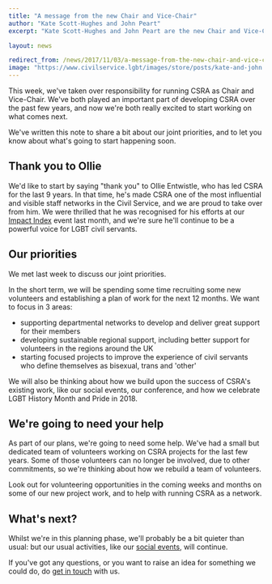 ```yaml
---
title: "A message from the new Chair and Vice-Chair"
author: "Kate Scott-Hughes and John Peart"
excerpt: "Kate Scott-Hughes and John Peart are the new Chair and Vice-Chair of CSRA. This post introduces them, their priorities, and what's coming next."

layout: news

redirect_from: /news/2017/11/03/a-message-from-the-new-chair-and-vice-chair/
image: "https://www.civilservice.lgbt/images/store/posts/kate-and-john.png"
---
```

This week, we've taken over responsibility for running CSRA as Chair and Vice-Chair. We've both played an important part of developing CSRA over the past few years, and now we're both really excited to start working on what comes next.

We've written this note to share a bit about our joint priorities, and to let you know about what's going to start happening soon.

## Thank you to Ollie

We'd like to start by saying "thank you" to Ollie Entwistle, who has led CSRA for the last 9 years. In that time, he's made CSRA one of the most influential and visible staff networks in the Civil Service, and we are proud to take over from him. We were thrilled that he was recognised for his efforts at our [Impact Index](//www.civilservice.lgbt/impact-index) event last month, and we're sure he'll continue to be a powerful voice for LGBT civil servants.

## Our priorities

We met last week to discuss our joint priorities. 

In the short term, we will be spending some time recruiting some new volunteers and establishing a plan of work for the next 12 months. We want to focus in 3 areas:

- supporting departmental networks to develop and deliver great support for their members
- developing sustainable regional support, including better support for volunteers in the regions around the UK
- starting focused projects to improve the experience of civil servants who define themselves as bisexual, trans and 'other'

We will also be thinking about how we build upon the success of CSRA's existing work, like our social events, our conference, and how we celebrate LGBT History Month and Pride in 2018.

## We're going to need your help

As part of our plans, we're going to need some help. We've had a small but dedicated team of volunteers working on CSRA projects for the last few years. Some of those volunteers can no longer be involved, due to other commitments, so we're thinking about how we rebuild a team of volunteers.

Look out for volunteering opportunities in the coming weeks and months on some of our new project work, and to help with running CSRA as a network.

## What's next?

Whilst we're in this planning phase, we'll probably be a bit quieter than usual: but our usual activities, like our [social events](//www.civilservice.lgbt/events/), will continue.

If you've got any questions, or you want to raise an idea for something we could do, do [get in touch](mailto:info@ukcsra.com) with us.